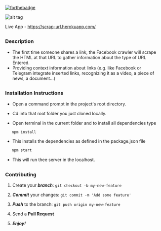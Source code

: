 
[![forthebadge](https://forthebadge.com/images/badges/made-with-javascript.svg)](https://forthebadge.com)


![alt tag](https://github.com/divyanshu-rawat/url-preview-generator/blob/master/Assets/scrape.gif)

Live App - https://scrap-url.herokuapp.com/

##

### Description 

* The first time someone shares a link, the Facebook crawler will scrape the HTML at that URL to gather information about the type of URL Entered.
* Providing context information about links (e.g. like Facebook or Telegram integrate inserted links, recognizing it as a video, a piece of news, a document...)

##

### Installation Instructions

* Open a command prompt in the project's root directory.

* Cd into that root folder you just cloned locally.

* Open terminal in the current folder and to install all dependencies type 

```javascript
   npm install 
```

* This installs the dependencies as defined in the package.json file

```javascript
   npm start 
```

* This will run thee server in the localhost.

##


### Contributing

1. Create your **_branch_**: `git checkout -b my-new-feature`

2. **_Commit_** your changes: `git commit -m 'Add some feature'`

3. **_Push_** to the branch: `git push origin my-new-feature`

4. Send a **Pull Request**

5. **_Enjoy!_**

##


